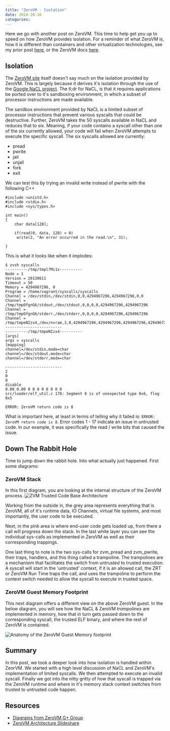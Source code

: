 ```yaml
---
title: "ZeroVM - Isolation"
date: 2014-10-16
categories: 
---
```


Here we go with another post on ZeroVM. This time to help get you up to speed on how ZeroVM provides isolation. For a reminder of what ZeroVM is, how it is different than containers and other virtualization technologies, see my prior post [here](http://blog.codybunch.com/posts/2014-10-15-ZeroVM---Some-Background/), or the ZeroVM docs [here](http://docs.zerovm.org/zerovm).

## Isolation

The [ZeroVM site](http://docs.zerovm.org/zerovm/isolation_security.html) itself doesn't say much on the isolation provided by ZeroVM. This is largely because it derives it's isolation through the use of the [Google NaCL project](http://en.wikipedia.org/wiki/Google_Native_Client). The tl;dr for NaCL, is that it requires applications be ported over to it's sandboxing environment, in which a subset of processor instructions are made available.

The sandbox environment provided by NaCL is a limited subset of processor instructions that prevent various syscalls that could be destructive. Further, ZeroVM takes the 50 syscalls available in NaCL and reduces that to six. Meaning, if your code contains a syscall other than one of the six currently allowed, your code will fail when ZeroVM attempts to execute the specific syscall. The six syscalls allowed are currently:

- pread
- pwrite
- jail
- unjail
- fork
- exit

We can test this by trying an invalid write instead of pwrite with the following C++

```
#include <unistd.h>
#include <stdio.h>
#include <sys/types.h>

int main()
{
    char data[128];

    if(read(0, data, 128) < 0)
     write(2, "An error occurred in the read.\n", 31);

}
```

This is what it looks like when it implodes:
```
$ zvsh syscalls
----------/tmp/tmpl7Mi1v----------
Node = 1
Version = 20130611
Timeout = 50
Memory = 4294967296, 0
Program = /home/vagrant/syscalls/syscalls
Channel = /dev/stdin,/dev/stdin,0,0,4294967296,4294967296,0,0
Channel = /tmp/tmpOfgnG6/stdout,/dev/stdout,0,0,0,0,4294967296,4294967296
Channel = /tmp/tmpOfgnG6/stderr,/dev/stderr,0,0,0,0,4294967296,4294967296
Channel = /tmp/tmpeNIzx4,/dev/nvram,3,0,4294967296,4294967296,4294967296,4294967296
-------------------------
----------/tmp/tmpeNIzx4----------
[args]
args = syscalls
[mapping]
channel=/dev/stdin,mode=char
channel=/dev/stdout,mode=char
channel=/dev/stderr,mode=char

-------------------------
2
0
0
disable
0.00 0.00 0 0 0 0 0 0 0 0
src/loader/elf_util.c 178: Segment 0 is of unexpected type 0x6, flag 0x5

ERROR: ZeroVM return code is 8
```

What is important here, at least in terms of telling why it failed is: ```ERROR: ZeroVM return code is 8```. Error codes 1 - 17 indicate an issue in untrusted code. In our example, it was specifically the read / write bits that caused the issue.

## Down The Rabbit Hole

Time to jump down the rabbit hole. Into what actually just happened. First some diagrams:

### ZeroVM Stack
In this first diagram, you are looking at the internal structure of the ZeroVM process.
![ZVM Trusted Code Base Architecture](http://openstack.prov12n.com/screens/ZeroVM-Architecture-Design-Overview.pdf_2014-10-13_15-14-18.jpg)

Working from the outside in, the grey area represents everything that is ZeroVM, all of it's runtime data, IO Channels, virtual file systems, and most importantly, the user code to be executed.

Next, in the pink area is where end-user code gets loaded up, from there a call will progress down the stack. In the last white layer you can see the individual sys-calls as implemented in ZeroVM as well as their corresponding trappings.

One last thing to note is the two sys-calls for zvm_pread and zvm_pwrite, their traps, handlers, and this thing called a trampoline. The trampolines are a mechanisim that facilitates the switch from untrusted to trusted execution. A syscall will start in the 'untrusted' context, if it is an allowed call, the ZRT or ZeroVM Run Time traps the call, and uses the trampoline to perform the context switch needed to allow the syscall to execute in trusted space.

### ZeroVM Guest Memory Footprint

This next diagram offers a different view on the above ZeroVM guest. In the below diagram, you will see how the NaCL & ZeroVM *trampolines* are implemented in memory, how that in turn gets passed down to the corresponding syscall, the trusted ELF binary, and where the rest of ZeroVM is contained.

![Anatomy of the ZeroVM Guest Memory footprint](http://openstack.prov12n.com/screens/ZeroVM-Architecture-Design-Overview.pdf_2014-10-13_15-18-27.jpg)

## Summary

In this post, we took a deeper look into how isolation is handled within ZeorVM. We started with a high level discussion of NaCL and ZeroVM's implementation of limited syscalls. We then attempted to execute an invalid syscall. Finally we got into the nitty gritty of how that syscall is trapped via the ZeroVM runtime and where in it's memory stack context switches from trusted to untrusted code happen.

## Resources
- [Diagrams from ZeroVM G+ Group](https://docs.google.com/viewer?a=v&pid=forums&srcid=MDM5MTg3MTAwNDAwMTI4Njc5NzkBMTUyNDg3NTk2NDczMTE1MDYyMTIBcENUQTliQjJwSXNKATAuMQEBdjI)
- [ZeroVM Architecture Slideshare](http://www.slideshare.net/sgt_mac/zero-vm-architecture)